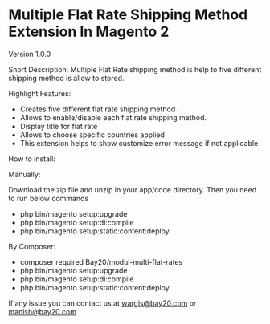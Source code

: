 # Multiple Flat Rate Shipping Method Extension In Magento 2
Version 1.0.0

Short Description: Multiple Flat Rate shipping method is help to five different shipping method is allow to stored.

Highlight Features:
- Creates five different flat rate shipping method . 
- Allows to enable/disable each flat rate shipping method.
- Display title for flat rate
- Allows to choose specific countries applied
- This extension helps to show customize error message if not applicable


How to install:

Manually:

Download the zip file and unzip in your app/code directory. Then you need to run below commands
-	php bin/magento setup:upgrade
- php bin/magento setup:di:compile
-	php bin/magento setup:static:content:deploy

By Composer:
- composer required Bay20/modul-multi-flat-rates
- php bin/magento setup:upgrade
- php bin/magento setup:di:compile
- php bin/magento setup:static:content:deploy

If any issue you can contact us at wargis@bay20.com or manish@bay20.com
